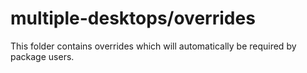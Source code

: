 # multiple-desktops/overrides

This folder contains overrides which will automatically be required by package users.
